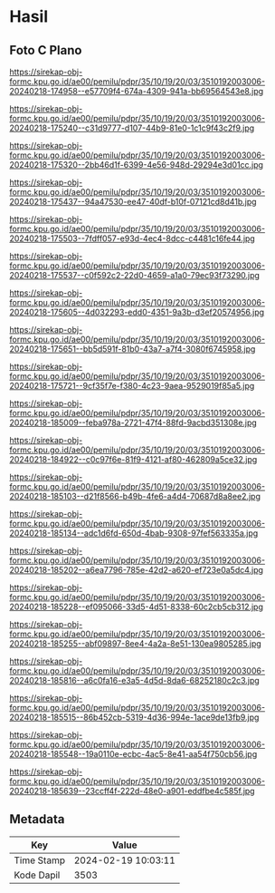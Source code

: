 # Hasil

## Foto C Plano

https://sirekap-obj-formc.kpu.go.id/ae00/pemilu/pdpr/35/10/19/20/03/3510192003006-20240218-174958--e57709f4-674a-4309-941a-bb69564543e8.jpg

https://sirekap-obj-formc.kpu.go.id/ae00/pemilu/pdpr/35/10/19/20/03/3510192003006-20240218-175240--c31d9777-d107-44b9-81e0-1c1c9f43c2f9.jpg

https://sirekap-obj-formc.kpu.go.id/ae00/pemilu/pdpr/35/10/19/20/03/3510192003006-20240218-175320--2bb46d1f-6399-4e56-948d-29294e3d01cc.jpg

https://sirekap-obj-formc.kpu.go.id/ae00/pemilu/pdpr/35/10/19/20/03/3510192003006-20240218-175437--94a47530-ee47-40df-b10f-07121cd8d41b.jpg

https://sirekap-obj-formc.kpu.go.id/ae00/pemilu/pdpr/35/10/19/20/03/3510192003006-20240218-175503--7fdff057-e93d-4ec4-8dcc-c4481c16fe44.jpg

https://sirekap-obj-formc.kpu.go.id/ae00/pemilu/pdpr/35/10/19/20/03/3510192003006-20240218-175537--c0f592c2-22d0-4659-a1a0-79ec93f73290.jpg

https://sirekap-obj-formc.kpu.go.id/ae00/pemilu/pdpr/35/10/19/20/03/3510192003006-20240218-175605--4d032293-edd0-4351-9a3b-d3ef20574956.jpg

https://sirekap-obj-formc.kpu.go.id/ae00/pemilu/pdpr/35/10/19/20/03/3510192003006-20240218-175651--bb5d591f-81b0-43a7-a7f4-3080f6745958.jpg

https://sirekap-obj-formc.kpu.go.id/ae00/pemilu/pdpr/35/10/19/20/03/3510192003006-20240218-175721--9cf35f7e-f380-4c23-9aea-9529019f85a5.jpg

https://sirekap-obj-formc.kpu.go.id/ae00/pemilu/pdpr/35/10/19/20/03/3510192003006-20240218-185009--feba978a-2721-47f4-88fd-9acbd351308e.jpg

https://sirekap-obj-formc.kpu.go.id/ae00/pemilu/pdpr/35/10/19/20/03/3510192003006-20240218-184922--c0c97f6e-81f9-4121-af80-462809a5ce32.jpg

https://sirekap-obj-formc.kpu.go.id/ae00/pemilu/pdpr/35/10/19/20/03/3510192003006-20240218-185103--d21f8566-b49b-4fe6-a4d4-70687d8a8ee2.jpg

https://sirekap-obj-formc.kpu.go.id/ae00/pemilu/pdpr/35/10/19/20/03/3510192003006-20240218-185134--adc1d6fd-650d-4bab-9308-97fef563335a.jpg

https://sirekap-obj-formc.kpu.go.id/ae00/pemilu/pdpr/35/10/19/20/03/3510192003006-20240218-185202--a6ea7796-785e-42d2-a620-ef723e0a5dc4.jpg

https://sirekap-obj-formc.kpu.go.id/ae00/pemilu/pdpr/35/10/19/20/03/3510192003006-20240218-185228--ef095066-33d5-4d51-8338-60c2cb5cb312.jpg

https://sirekap-obj-formc.kpu.go.id/ae00/pemilu/pdpr/35/10/19/20/03/3510192003006-20240218-185255--abf09897-8ee4-4a2a-8e51-130ea9805285.jpg

https://sirekap-obj-formc.kpu.go.id/ae00/pemilu/pdpr/35/10/19/20/03/3510192003006-20240218-185816--a6c0fa16-e3a5-4d5d-8da6-68252180c2c3.jpg

https://sirekap-obj-formc.kpu.go.id/ae00/pemilu/pdpr/35/10/19/20/03/3510192003006-20240218-185515--86b452cb-5319-4d36-994e-1ace9de13fb9.jpg

https://sirekap-obj-formc.kpu.go.id/ae00/pemilu/pdpr/35/10/19/20/03/3510192003006-20240218-185548--19a0110e-ecbc-4ac5-8e41-aa54f750cb56.jpg

https://sirekap-obj-formc.kpu.go.id/ae00/pemilu/pdpr/35/10/19/20/03/3510192003006-20240218-185639--23ccff4f-222d-48e0-a901-eddfbe4c585f.jpg


## Metadata

| Key        | Value               |
| ---------- | ------------------- |
| Time Stamp | 2024-02-19 10:03:11 |
| Kode Dapil | 3503                |



